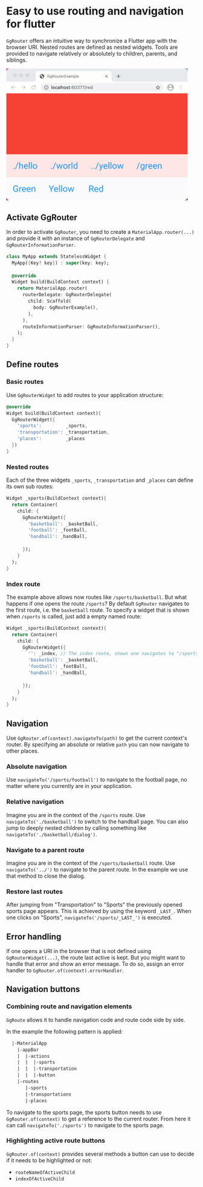 # Easy to use routing and navigation for flutter

`GgRouter` offers an intuitive way to synchronize a Flutter app with the browser
URI. Nested routes are defined as nested widgets. Tools are provided to navigate
relatively or absolutely to children, parents, and siblings.

<img src="img/gg_router.gif" style="max-width: 480px;">

## Activate GgRouter

In order to activate `GgRouter`, you need to create a `MaterialApp.router(...)`
and provide it with an instance of `GgRouterDelegate` and
`GgRouterInformationParser`.

~~~dart
class MyApp extends StatelessWidget {
  MyApp({Key? key}) : super(key: key);

  @override
  Widget build(BuildContext context) {
    return MaterialApp.router(
      routerDelegate: GgRouterDelegate(
        child: Scaffold(
          body: GgRouterExample(),
        ),
      ),
      routeInformationParser: GgRouteInformationParser(),
    );
  }
}
~~~

## Define routes

### Basic routes

Use `GgRouterWidget` to add routes to your application structure:

~~~dart
@override
Widget build(BuildContext context){
  GgRouterWidget({
    'sports':         _sports,
    'transportation': _transportation,
    'places':         _places
  })
}
~~~

### Nested routes

Each of the three widgets `_sports`, `_transportation` and `_places` can define
its own sub routes:

~~~dart
Widget _sports(BuildContext context){
  return Container(
    child: {
      GgRouterWidget({
        'basketball': _basketBall,
        'football': _footBall,
        'handball': _handBall,

      });
    }
  );
}
~~~

### Index route

The example above allows now routes like `/sports/basketball`. But what happens
if one opens the route `/sports`? By default `GgRouter` navigates to the first
route, i.e. the `basketball` route. To specify a widget that is shown when
`/sports` is called, just add a empty named route:

~~~dart
Widget _sports(BuildContext context){
  return Container(
    child: {
      GgRouterWidget({
        '': _index, // The index route, shown one navigates to "/sports".
        'basketball': _basketBall,
        'football': _footBall,
        'handball': _handBall,

      });
    }
  );
}
~~~

## Navigation

Use `GgRouter.of(context).navigateTo(path)` to get the current context's router.
By specifying an absolute or relative `path` you can now navigate to other
places.

### Absolute navigation

Use `navigateTo('/sports/football')` to navigate to the football page, no matter
where you currently are in your application.

### Relative navigation

Imagine you are in the context of the `/sports` route. Use
`navigateTo('./basketball')` to switch to the handball page. You can also jump
to deeply nested children by calling something like
`navigateTo('./basketball/dialog')`.

### Navigate to a parent route

Imagine you are in the context of the `/sports/basketball` route. Use
`navigateTo('../')` to navigate to the parent route. In the example we use that
method to close the dialog.

### Restore last routes

After jumping from "Transportation" to "Sports" the previously opened sports
page appears. This is achieved by using the keyword `_LAST_`. When one clicks on
"Sports", `navigateTo('/sports/_LAST_')` is executed.

## Error handling

If one opens a URI in the browser that is not defined using `GgRouterWidget(...)`, the
route last active is kept. But you might want to handle that error and show an
error message. To do so, assign an error handler to `GgRouter.of(context).errorHandler`.

## Navigation buttons

### Combining route and navigation elements

`GgRoute` allows it to handle navigation code and route code side by side.

In the example the following pattern is applied:

~~~txt
  |-MaterialApp
    |-appBar
    |  |-actions
    |  |  |-sports
    |  |  |-transportation
    |  |  |-button
    |-routes
       |-sports
       |-transportations
       |-places
~~~

To navigate to the sports page, the sports button needs to use
`GgRouter.of(context)` to get a reference to the current router. From here it
can call  `navigateTo('./sports')` to navigate to the sports page.

### Highlighting active route buttons

`GgRouter.of(context)` provides several methods a button can use to decide if it
needs to be highlighted or not:

- `routeNameOfActiveChild`
- `indexOfActiveChild`


